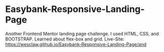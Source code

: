 # Easybank-Responsive-Landing-Page
Another Frontend Mentor landing page challenge. I used HTML, CSS, and BOOTSTRAP. Learned about flex-box and grid.
Live-Site: https://wesclaw.github.io/Easybank-Responsive-Landing-Page/and 
